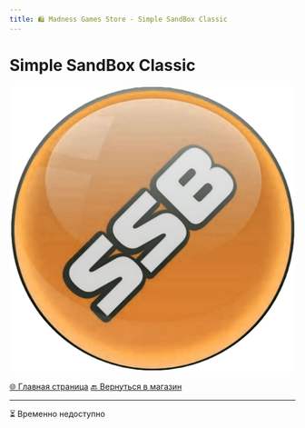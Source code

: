 ```yaml
---
title: 🛍️ Madness Games Store - Simple SandBox Classic
---
```


<link rel="stylesheet" href="css/style.css">

# Simple SandBox Classic

![MGSssbclogo](https://github.com/GamzeeChert/gamzeechert.github.io/blob/main/_madnessgamesstore%2F_pictures%2FMGSssbclogo.png?raw=true)

<a href="./index.html" class="button-link">🌐 Главная страница</a>
<a href="./MGSMain.html" class="button-link">🔙 Вернуться в магазин</a>

- - - - -

<!-- ## Доступные товары

 - Валюта:
   - Монеты:
     - **90.000 SC** - 55.00 руб / 35 TGs
     - **200.000 SC** - 109.00 руб / 68 TGs
     - **320.000 SC** - 159.00 руб / 99 TGs
     - **500.000 SC** - 219.00 руб / 135 TGs
   - Кристаллы:
     - **100 CR** - 55.00 руб / 35 TGs
     - **300 CR** - 109.00 руб / 68 TGs
     - **700 CR** - 159.00 руб / 99 TGs
     - **1200 CR** - 219.00 руб / 135 TGs
 - Паки:
   - **Business Jet + VIP Limousine + AdBlock + 550.000 SC + 1500 CR** - 449.00 руб / 278 TGs
   - **Shop Interiors Items** - 169.00 руб / 105 TGs

<a href="https://t.me/m/SvEAzEGNYWUy" class="button-link">🛍️ Купить у продавца</a>

- - - - -

`Список товаров обновлён 02.09.2025` -->
⏳ Временно недоступно